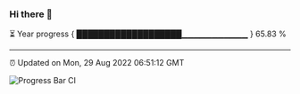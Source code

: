 ### Hi there 👋

⏳ Year progress { ███████████████████▁▁▁▁▁▁▁▁▁▁▁ } 65.83 %

---

⏰ Updated on Mon, 29 Aug 2022 06:51:12 GMT

![Progress Bar CI](https://github.com/ZhaoGui/ZhaoGui/workflows/Progress%20Bar%20CI/badge.svg)
